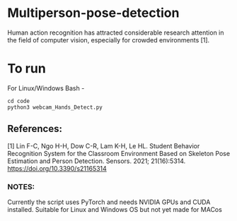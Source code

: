 # Multiperson-pose-detection

Human action recognition has attracted considerable research attention in the field of computer vision, especially for crowded environments [1].

# To run
For Linux/Windows Bash - 
```
cd code
python3 webcam_Hands_Detect.py
```



## References:

[1] Lin F-C, Ngo H-H, Dow C-R, Lam K-H, Le HL. Student Behavior Recognition System for the Classroom Environment Based on Skeleton Pose Estimation and Person Detection. Sensors. 2021; 21(16):5314. https://doi.org/10.3390/s21165314

### NOTES:

Currently the script uses PyTorch and needs NVIDIA GPUs and CUDA installed. Suitable for Linux and Windows OS but not yet made for MACos
